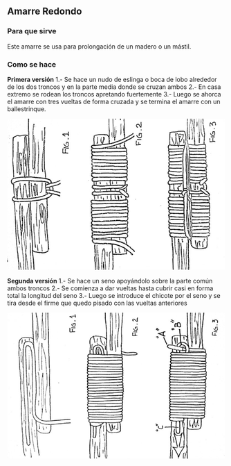 ## Amarre Redondo

### Para que sirve
Este amarre se usa para prolongación de un madero o un mástil.

### Como se hace

**Primera versión**
1.- Se hace un nudo de eslinga o boca de lobo alrededor de los dos troncos y en la parte media donde se cruzan ambos
2.- En casa extremo se rodean los troncos apretando fuertemente
3.- Luego se ahorca el amarre con tres vueltas de forma cruzada y se termina el amarre con un ballestrinque.

![Redondo Version 1](Images/redondo_version1.jpg)

**Segunda versión**
1.- Se hace un seno apoyándolo sobre la parte común  ambos troncos
2.- Se comienza a dar vueltas hasta cubrir casi en forma total la longitud del seno
3.- Luego se introduce el chicote por el seno y se tira desde el firme que quedo pisado con las vueltas anteriores

![Redondo Version 2](Images/redondo_version2.jpg)
